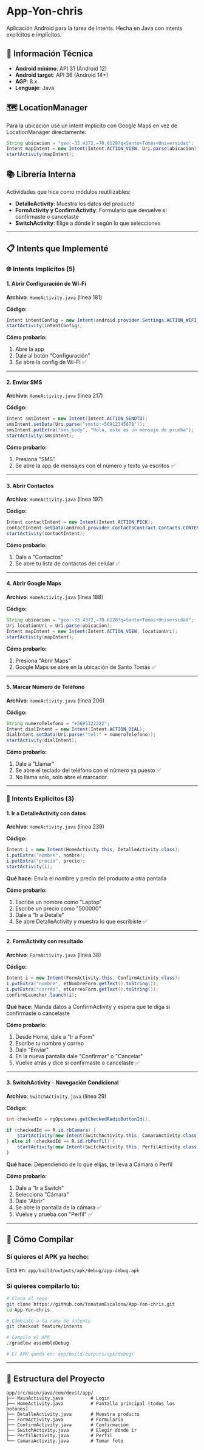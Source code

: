 # App-Yon-chris

Aplicación Android para la tarea de Intents. Hecha en Java con intents explícitos e implícitos.

## 📱 Información Técnica

- **Android mínimo**: API 31 (Android 12)
- **Android target**: API 36 (Android 14+)
- **AGP**: 8.x
- **Lenguaje**: Java

## 🗺️ LocationManager

Para la ubicación usé un intent implícito con Google Maps en vez de LocationManager directamente:
```java
String ubicacion = "geo:-33.4372,−70.6128?q=Santo+Tomás+Universidad";
Intent mapIntent = new Intent(Intent.ACTION_VIEW, Uri.parse(ubicacion));
startActivity(mapIntent);
```

## 📚 Librería Interna

Actividades que hice como módulos reutilizables:
- **DetalleActivity**: Muestra los datos del producto
- **FormActivity y ConfirmActivity**: Formulario que devuelve si confirmaste o cancelaste
- **SwitchActivity**: Elige a dónde ir según lo que selecciones

---

## 📋 Intents que Implementé

### 🌐 Intents Implícitos (5)

#### 1. Abrir Configuración de Wi-Fi
**Archivo**: `HomeActivity.java` (línea 181)

**Código:**
```java
Intent intentConfig = new Intent(android.provider.Settings.ACTION_WIFI_SETTINGS);
startActivity(intentConfig);
```

**Cómo probarlo:**
1. Abre la app
2. Dale al botón "Configuración"
3. Se abre la config de Wi-Fi ✅

---

#### 2. Enviar SMS
**Archivo**: `HomeActivity.java` (línea 217)

**Código:**
```java
Intent smsIntent = new Intent(Intent.ACTION_SENDTO);
smsIntent.setData(Uri.parse("smsto:+56912345678"));
smsIntent.putExtra("sms_body", "Hola, este es un mensaje de prueba");
startActivity(smsIntent);
```

**Cómo probarlo:**
1. Presiona "SMS"
2. Se abre la app de mensajes con el número y texto ya escritos ✅

---

#### 3. Abrir Contactos
**Archivo**: `HomeActivity.java` (línea 197)

**Código:**
```java
Intent contactIntent = new Intent(Intent.ACTION_PICK);
contactIntent.setData(android.provider.ContactsContract.Contacts.CONTENT_URI);
startActivity(contactIntent);
```

**Cómo probarlo:**
1. Dale a "Contactos"
2. Se abre tu lista de contactos del celular ✅

---

#### 4. Abrir Google Maps
**Archivo**: `HomeActivity.java` (línea 188)

**Código:**
```java
String ubicacion = "geo:-33.4372,−70.6128?q=Santo+Tomás+Universidad";
Uri locationUri = Uri.parse(ubicacion);
Intent mapIntent = new Intent(Intent.ACTION_VIEW, locationUri);
startActivity(mapIntent);
```

**Cómo probarlo:**
1. Presiona "Abrir Maps"
2. Google Maps se abre en la ubicación de Santo Tomás ✅

---

#### 5. Marcar Número de Teléfono
**Archivo**: `HomeActivity.java` (línea 206)

**Código:**
```java
String numeroTelefono = "+5695122222";
Intent dialIntent = new Intent(Intent.ACTION_DIAL);
dialIntent.setData(Uri.parse("tel:" + numeroTelefono));
startActivity(dialIntent);
```

**Cómo probarlo:**
1. Dale a "Llamar"
2. Se abre el teclado del teléfono con el número ya puesto ✅
3. No llama solo, solo abre el marcador

---

### 🎯 Intents Explícitos (3)

#### 1. Ir a DetalleActivity con datos
**Archivo**: `HomeActivity.java` (línea 239)

**Código:**
```java
Intent i = new Intent(HomeActivity.this, DetalleActivity.class);
i.putExtra("nombre", nombre);
i.putExtra("precio", precio);
startActivity(i);
```

**Qué hace:** Envía el nombre y precio del producto a otra pantalla

**Cómo probarlo:**
1. Escribe un nombre como "Laptop"
2. Escribe un precio como "500000"
3. Dale a "Ir a Detalle"
4. Se abre DetalleActivity y muestra lo que escribiste ✅

---

#### 2. FormActivity con resultado
**Archivo**: `FormActivity.java` (línea 38)

**Código:**
```java
Intent i = new Intent(FormActivity.this, ConfirmActivity.class);
i.putExtra("nombre", etNombreForm.getText().toString());
i.putExtra("correo", etCorreoForm.getText().toString());
confirmLauncher.launch(i);
```

**Qué hace:** Manda datos a ConfirmActivity y espera que te diga si confirmaste o cancelaste

**Cómo probarlo:**
1. Desde Home, dale a "Ir a Form"
2. Escribe tu nombre y correo
3. Dale "Enviar"
4. En la nueva pantalla dale "Confirmar" o "Cancelar"
5. Vuelve atrás y dice si confirmaste o cancelaste ✅

---

#### 3. SwitchActivity - Navegación Condicional
**Archivo**: `SwitchActivity.java` (línea 29)

**Código:**
```java
int checkedId = rgOpciones.getCheckedRadioButtonId();

if (checkedId == R.id.rbCamara) {
    startActivity(new Intent(SwitchActivity.this, CamaraActivity.class));
} else if (checkedId == R.id.rbPerfil) {
    startActivity(new Intent(SwitchActivity.this, PerfilActivity.class));
}
```

**Qué hace:** Dependiendo de lo que elijas, te lleva a Cámara o Perfil

**Cómo probarlo:**
1. Dale a "Ir a Switch"
2. Selecciona "Cámara"
3. Dale "Abrir"
4. Se abre la pantalla de la cámara ✅
5. Vuelve y prueba con "Perfil" ✅

---

## 🚀 Cómo Compilar

### Si quieres el APK ya hecho:
Está en: `app/build/outputs/apk/debug/app-debug.apk`

### Si quieres compilarlo tú:
```bash
# Clona el repo
git clone https://github.com/YonatanEscalona/App-Yon-chris.git
cd App-Yon-chris

# Cámbiate a la rama de intents
git checkout feature/intents

# Compila el APK
./gradlew assembleDebug

# El APK queda en: app/build/outputs/apk/debug/
```

---

## 📁 Estructura del Proyecto

```
app/src/main/java/com/devst/app/
├── MainActivity.java          # Login
├── HomeActivity.java          # Pantalla principal (todos los botones)
├── DetalleActivity.java       # Muestra producto
├── FormActivity.java          # Formulario
├── ConfirmActivity.java       # Confirmación
├── SwitchActivity.java        # Elegir dónde ir
├── PerfilActivity.java        # Perfil
└── CamaraActivity.java        # Tomar foto
```
